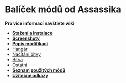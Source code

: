# Balíček módů od Assassika

**Pro více informací navštivte wiki**
- **[Stažení a instalace](../../wiki/Stažení-a-instalace)**
- **[Screenshoty](../../wiki/Screenshoty)**
- **[Popis modifikací](../../wiki/Popis-modifikací)**
 - [Hangár](../../wiki/Hangár)
 - [Načítání bitvy](../../wiki/Načítání-bitvy)
 - [Bitva](../../wiki/Bitva)
 - [Ostatní](../../wiki/Ostatní)
- **[Seznam použitých módů](../../wiki/Seznam-použitých-módů)**
- **[Užitečné odkazy](../../wiki/Užitečné-odkazy)**